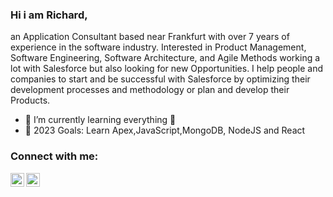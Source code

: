### Hi i am Richard, 
an Application Consultant based near Frankfurt with over 7 years of experience in the software industry. Interested in Product Management, Software Engineering, Software Architecture, and Agile Methods working a lot with Salesforce but also looking for new Opportunities. I help people and companies to start and be successful with Salesforce by optimizing their development processes and methodology or plan and develop their Products.

- 🌱 I’m currently learning everything 🤣
- 🥅 2023 Goals: Learn Apex,JavaScript,MongoDB, NodeJS and React


### Connect with me:

[<img align="left" alt="Richard Hermann | LinkedIn" width="22px" src="https://cdn.jsdelivr.net/npm/simple-icons@v3/icons/linkedin.svg" />][linkedin]
[<img align="left" alt="rich_2094 | Instagram" width="22px" src="https://cdn.jsdelivr.net/npm/simple-icons@v3/icons/instagram.svg" />][instagram]

<br />

[instagram]: https://www.instagram.com/rich_2094/
[linkedin]: https://www.linkedin.com/in/richard-hermann-a93107143/
